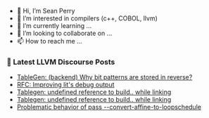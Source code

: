 - 👋 Hi, I’m Sean Perry
- 👀 I’m interested in compilers (c++, COBOL, llvm)
- 🌱 I’m currently learning ...
- 💞️ I’m looking to collaborate on ...
- 📫 How to reach me ...

<!---
s66perry/s66perry is a ✨ special ✨ repository because its `README.md` (this file) appears on your GitHub profile.
You can click the Preview link to take a look at your changes.
--->
### 📕 Latest LLVM Discourse Posts

<!-- DISCOURSE-LLVM:START -->
- [TableGen: &lpar;backend&rpar; Why bit patterns are stored in reverse?](https://discourse.llvm.org/t/tablegen-backend-why-bit-patterns-are-stored-in-reverse/72844#post_1)
- [RFC: Improving lit&#39;s debug output](https://discourse.llvm.org/t/rfc-improving-lits-debug-output/72839#post_18)
- [Tablegen: undefined reference to build.. while linking](https://discourse.llvm.org/t/tablegen-undefined-reference-to-build-while-linking/72843#post_2)
- [Tablegen: undefined reference to build.. while linking](https://discourse.llvm.org/t/tablegen-undefined-reference-to-build-while-linking/72843#post_1)
- [Problematic behavior of pass --convert-affine-to-loopschedule](https://discourse.llvm.org/t/problematic-behavior-of-pass-convert-affine-to-loopschedule/72834#post_6)
<!-- DISCOURSE-LLVM:END -->
